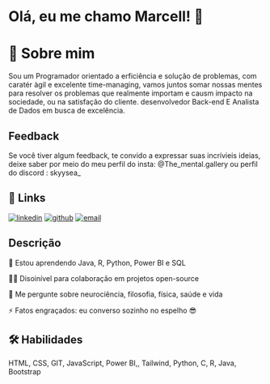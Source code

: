 
# Olá, eu me chamo Marcell! 👋
# 🚀 Sobre mim
Sou um  Programador orientado a erficiência e solução de problemas, com caratér àgil e excelente time-managing, vamos juntos somar nossas mentes para resolver os problemas que realmente importam e causm impacto na sociedade, ou na satisfação do cliente.
desenvolvedor Back-end E Analista de Dados em busca de excelência.


## Feedback

Se você tiver algum feedback, te convido a expressar suas incrívieis ideias, deixe saber por meio do meu perfil do insta: @The_mental.gallery ou perfil do discord : skyysea_


## 🔗 Links

[![linkedin](https://img.shields.io/badge/linkedin-0A66C2?style=for-the-badge&logo=linkedin&logoColor=white)](https://www.linkedin.com/in/henrir1)
[![github](https://img.shields.io/badge/github-0A66C2?style=for-the-badge&logo=github&logoColor=black)](https://github.com/skyysea1)
[![email](https://img.shields.io/badge/send-email-to%20me?style=for-the-badge&logo=gmail&logoColor=white&labelColor=red&color=black)](mailto:henrir1020@gmail.com)


## Descrição

🧠 Estou aprendendo Java, R, Python, Power BI e SQL

👯‍♀️ Disoinível para colaboração em projetos open-source

💬 Me pergunte sobre neurociência, filosofia, física, saúde e vida

⚡️ Fatos engraçados: eu converso  sozinho no espelho 😎


## 🛠 Habilidades
 HTML, CSS, GIT, JavaScript, Power BI,, Tailwind, Python, C, R, Java, Bootstrap

